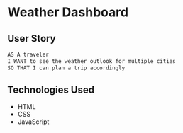 # Weather Dashboard


## User Story

```md
AS A traveler
I WANT to see the weather outlook for multiple cities
SO THAT I can plan a trip accordingly
```

## Technologies Used
- HTML
- CSS
- JavaScript
